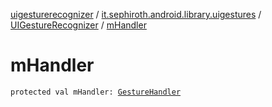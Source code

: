 [uigesturerecognizer](../../index.md) / [it.sephiroth.android.library.uigestures](../index.md) / [UIGestureRecognizer](index.md) / [mHandler](./m-handler.md)

# mHandler

`protected val mHandler: `[`GestureHandler`](-gesture-handler/index.md)